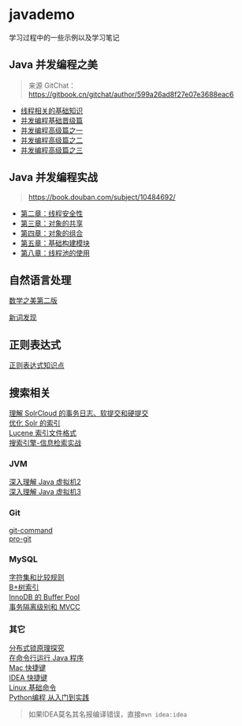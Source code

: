 # javademo

学习过程中的一些示例以及学习笔记

## Java 并发编程之美
> 来源 GitChat：https://gitbook.cn/gitchat/author/599a26ad8f27e07e3688eac6

-   [线程相关的基础知识](./doc/jcpb/01%E7%BA%BF%E7%A8%8B%E7%9B%B8%E5%85%B3%E7%9A%84%E5%9F%BA%E7%A1%80%E7%9F%A5%E8%AF%86.md)
-   [并发编程基础晋级篇](./doc/jcpb/02%E5%B9%B6%E5%8F%91%E7%BC%96%E7%A8%8B%E5%9F%BA%E7%A1%80%E6%99%8B%E7%BA%A7%E7%AF%87.md)
-   [并发编程高级篇之一](./doc/jcpb/03%E5%B9%B6%E5%8F%91%E7%BC%96%E7%A8%8B%E9%AB%98%E7%BA%A7%E7%AF%87%E4%B9%8B%E4%B8%80.md)
-   [并发编程高级篇之二](./doc/jcpb/04%E5%B9%B6%E5%8F%91%E7%BC%96%E7%A8%8B%E9%AB%98%E7%BA%A7%E7%AF%87%E4%B9%8B%E4%BA%8C.md)
-   [并发编程高级篇之三](./doc/jcpb/05%E5%B9%B6%E5%8F%91%E7%BC%96%E7%A8%8B%E9%AB%98%E7%BA%A7%E7%AF%87%E4%B9%8B%E4%B8%89.md)

## Java 并发编程实战
> https://book.douban.com/subject/10484692/

-   [第二章：线程安全性](./doc/jcip/02%E7%AC%AC%E4%BA%8C%E7%AB%A0%EF%BC%9A%E7%BA%BF%E7%A8%8B%E5%AE%89%E5%85%A8%E6%80%A7.md)
-   [第三章：对象的共享](./doc/jcip/03%E7%AC%AC%E4%B8%89%E7%AB%A0%EF%BC%9A%E5%AF%B9%E8%B1%A1%E7%9A%84%E5%85%B1%E4%BA%AB.md)
-   [第四章：对象的组合](./doc/jcip/04%E7%AC%AC%E5%9B%9B%E7%AB%A0%EF%BC%9A%E5%AF%B9%E8%B1%A1%E7%9A%84%E7%BB%84%E5%90%88.md)
-   [第五章：基础构建模块](./doc/jcip/05%E7%AC%AC%E4%BA%94%E7%AB%A0%EF%BC%9A%E5%9F%BA%E7%A1%80%E6%9E%84%E5%BB%BA%E6%A8%A1%E5%9D%97.md)
-   [第八章：线程池的使用](./doc/jcip/08%E7%AC%AC%E5%85%AB%E7%AB%A0%EF%BC%9A%E7%BA%BF%E7%A8%8B%E6%B1%A0%E7%9A%84%E4%BD%BF%E7%94%A8.md)

## 自然语言处理

[数学之美第二版](https://ylongo.github.io/2018/the-beauty-of-math)

[新词发现](https://ylongo.github.io/2018/new-word-discover)

## 正则表达式

[正则表达式知识点](./doc/%E6%AD%A3%E5%88%99%E8%A1%A8%E8%BE%BE%E5%BC%8F%E7%9F%A5%E8%AF%86%E7%82%B9.md)


## 搜索相关

[理解 SolrCloud 的事务日志、软提交和硬提交](https://hacpai.com/article/1489704451481)  
[优化 Solr 的索引](./doc/%E4%BC%98%E5%8C%96%20solr%20%E7%9A%84%E7%B4%A2%E5%BC%95.md)  
[Lucene 索引文件格式](./doc/Lucene%20%E7%B4%A2%E5%BC%95%E6%96%87%E4%BB%B6%E6%A0%BC%E5%BC%8F.md)  
[搜索引擎-信息检索实战](./doc/%E6%90%9C%E7%B4%A2%E5%BC%95%E6%93%8E-%E4%BF%A1%E6%81%AF%E6%A3%80%E7%B4%A2%E5%AE%9E%E6%88%98.md)

### JVM
[深入理解 Java 虚拟机2](./doc/understanding-the-jvm/understanding-the-jvm-2.md)  
[深入理解 Java 虚拟机3](./doc/understanding-the-jvm/understanding-the-jvm-3.md)

### Git
[git-command](./doc/git/git-command.md)  
[pro-git](./doc/git/pro-git.md)

### MySQL
[字符集和比较规则](./doc/mysql/understand-mysql-from-the-root/04character-and-collation.md)  
[B+树索引](./doc/mysql/understand-mysql-from-the-root/07B%2B-tree-index.md)  
[InnoDB 的 Buffer Pool](./doc/mysql/understand-mysql-from-the-root/19buffer-pool-in-innodb.md)  
[事务隔离级别和 MVCC](./doc/mysql/understand-mysql-from-the-root/25transaction-isolation-level-and-mvcc.md)  

### 其它
[分布式锁原理探究](./doc/%E5%88%86%E5%B8%83%E5%BC%8F%E9%94%81%E5%8E%9F%E7%90%86%E6%8E%A2%E7%A9%B6.md)  
[在命令行运行 Java 程序](./doc/Run-Java-App-in-Command-Line.md)  
[Mac 快捷键](./doc/Mac-%E5%BF%AB%E6%8D%B7%E9%94%AE.md)  
[IDEA 快捷键](./doc/IDEA-%E5%BF%AB%E6%8D%B7%E9%94%AE.md)  
[Linux 基础命令](./doc/basic-linux-commands.md)  
[Python编程 从入门到实践](./doc/python-crash-course/python-crash-course.md)



> 如果IDEA莫名其名报编译错误，直接`mvn idea:idea`

